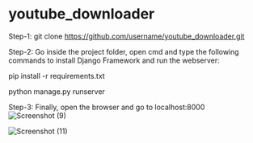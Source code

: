 # youtube_downloader
Step-1: git clone https://github.com/username/youtube_downloader.git

Step-2: Go inside the project folder, open cmd and type the following commands to install Django Framework and run the webserver:

pip install -r requirements.txt

python manage.py runserver

Step-3: Finally, open the browser and go to localhost:8000
![Screenshot (9)](https://user-images.githubusercontent.com/74001136/145725962-1607bf00-e9d5-4280-9e7c-2a4df3f81167.png)


![Screenshot (11)](https://user-images.githubusercontent.com/74001136/145725963-125a4907-cefd-4254-a121-b6b990558382.png)

